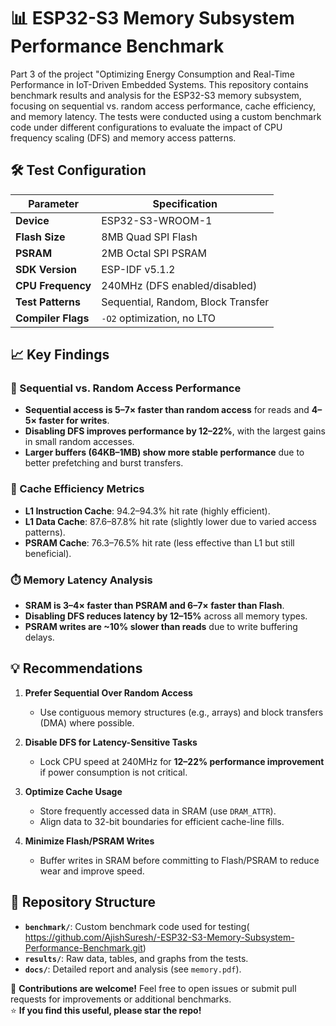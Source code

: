 # 📊 ESP32-S3 Memory Subsystem Performance Benchmark

Part 3 of the project "Optimizing Energy Consumption and Real-Time Performance in IoT-Driven Embedded Systems. This repository contains benchmark results and analysis for the ESP32-S3 memory subsystem, focusing on sequential vs. random access performance, cache efficiency, and memory latency. The tests were conducted using a custom benchmark code under different configurations to evaluate the impact of CPU frequency scaling (DFS) and memory access patterns.

## 🛠️ Test Configuration
| Parameter               | Specification                     |
|-------------------------|-----------------------------------|
| **Device**              | ESP32-S3-WROOM-1                 |
| **Flash Size**          | 8MB Quad SPI Flash               |
| **PSRAM**               | 2MB Octal SPI PSRAM              |
| **SDK Version**         | ESP-IDF v5.1.2                   |
| **CPU Frequency**       | 240MHz (DFS enabled/disabled)    |
| **Test Patterns**       | Sequential, Random, Block Transfer |
| **Compiler Flags**      | `-O2` optimization, no LTO       |

## 📈 Key Findings

### 🚀 Sequential vs. Random Access Performance
- **Sequential access is 5–7× faster than random access** for reads and **4–5× faster for writes**.
- **Disabling DFS improves performance by 12–22%**, with the largest gains in small random accesses.
- **Larger buffers (64KB–1MB) show more stable performance** due to better prefetching and burst transfers.

### 🧠 Cache Efficiency Metrics
- **L1 Instruction Cache**: 94.2–94.3% hit rate (highly efficient).
- **L1 Data Cache**: 87.6–87.8% hit rate (slightly lower due to varied access patterns).
- **PSRAM Cache**: 76.3–76.5% hit rate (less effective than L1 but still beneficial).

### ⏱️ Memory Latency Analysis
- **SRAM is 3–4× faster than PSRAM and 6–7× faster than Flash**.
- **Disabling DFS reduces latency by 12–15%** across all memory types.
- **PSRAM writes are ~10% slower than reads** due to write buffering delays.

## 💡 Recommendations
1. **Prefer Sequential Over Random Access**  
   - Use contiguous memory structures (e.g., arrays) and block transfers (DMA) where possible.
   
2. **Disable DFS for Latency-Sensitive Tasks**  
   - Lock CPU speed at 240MHz for **12–22% performance improvement** if power consumption is not critical.

3. **Optimize Cache Usage**  
   - Store frequently accessed data in SRAM (use `DRAM_ATTR`).  
   - Align data to 32-bit boundaries for efficient cache-line fills.

4. **Minimize Flash/PSRAM Writes**  
   - Buffer writes in SRAM before committing to Flash/PSRAM to reduce wear and improve speed.

## 📂 Repository Structure
- **`benchmark/`**: Custom benchmark code used for testing( https://github.com/AjishSuresh/-ESP32-S3-Memory-Subsystem-Performance-Benchmark.git)
- **`results/`**: Raw data, tables, and graphs from the tests.
- **`docs/`**: Detailed report and analysis (see `memory.pdf`).

🔧 **Contributions are welcome!** Feel free to open issues or submit pull requests for improvements or additional benchmarks.    
⭐ **If you find this useful, please star the repo!**
